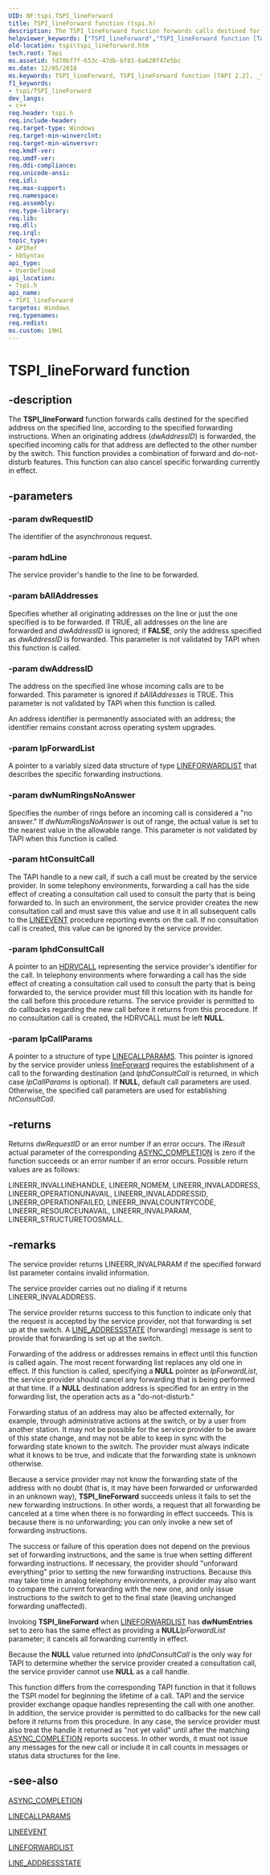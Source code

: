 ```yaml
---
UID: NF:tspi.TSPI_lineForward
title: TSPI_lineForward function (tspi.h)
description: The TSPI_lineForward function forwards calls destined for the specified address on the specified line, according to the specified forwarding instructions.
helpviewer_keywords: ["TSPI_lineForward","TSPI_lineForward function [TAPI 2.2]","_tspi_tspi_lineforward","tspi.tspi_lineforward","tspi/TSPI_lineForward"]
old-location: tspi\tspi_lineforward.htm
tech.root: Tapi
ms.assetid: fd70bf7f-653c-47db-bf81-6a620f47e5bc
ms.date: 12/05/2018
ms.keywords: TSPI_lineForward, TSPI_lineForward function [TAPI 2.2], _tspi_tspi_lineforward, tspi.tspi_lineforward, tspi/TSPI_lineForward
f1_keywords:
- tspi/TSPI_lineForward
dev_langs:
- c++
req.header: tspi.h
req.include-header: 
req.target-type: Windows
req.target-min-winverclnt: 
req.target-min-winversvr: 
req.kmdf-ver: 
req.umdf-ver: 
req.ddi-compliance: 
req.unicode-ansi: 
req.idl: 
req.max-support: 
req.namespace: 
req.assembly: 
req.type-library: 
req.lib: 
req.dll: 
req.irql: 
topic_type:
- APIRef
- kbSyntax
api_type:
- UserDefined
api_location:
- Tspi.h
api_name:
- TSPI_lineForward
targetos: Windows
req.typenames: 
req.redist: 
ms.custom: 19H1
---
```


# TSPI_lineForward function


## -description


The 
<b>TSPI_lineForward</b> function forwards calls destined for the specified address on the specified line, according to the specified forwarding instructions. When an originating address (<i>dwAddressID</i>) is forwarded, the specified incoming calls for that address are deflected to the other number by the switch. This function provides a combination of forward and do-not-disturb features. This function can also cancel specific forwarding currently in effect.


## -parameters




### -param dwRequestID

The identifier of the asynchronous request.


### -param hdLine

The service provider's handle to the line to be forwarded.


### -param bAllAddresses

Specifies whether all originating addresses on the line or just the one specified is to be forwarded. If TRUE, all addresses on the line are forwarded and <i>dwAddressID</i> is ignored; if <b>FALSE</b>, only the address specified as <i>dwAddressID</i> is forwarded. This parameter is not validated by TAPI when this function is called.


### -param dwAddressID

The address on the specified line whose incoming calls are to be forwarded. This parameter is ignored if <i>bAllAddresses</i> is TRUE. This parameter is not validated by TAPI when this function is called. 




An address identifier is permanently associated with an address; the identifier remains constant across operating system upgrades.


### -param lpForwardList

A pointer to a variably sized data structure of type 
<a href="https://docs.microsoft.com/windows/desktop/api/tapi/ns-tapi-lineforwardlist">LINEFORWARDLIST</a> that describes the specific forwarding instructions.


### -param dwNumRingsNoAnswer

Specifies the number of rings before an incoming call is considered a "no answer." If <i>dwNumRingsNoAnswer</i> is out of range, the actual value is set to the nearest value in the allowable range. This parameter is not validated by TAPI when this function is called.


### -param htConsultCall

The TAPI handle to a new call, if such a call must be created by the service provider. In some telephony environments, forwarding a call has the side effect of creating a consultation call used to consult the party that is being forwarded to. In such an environment, the service provider creates the new consultation call and must save this value and use it in all subsequent calls to the 
<a href="https://docs.microsoft.com/windows/desktop/api/tspi/nc-tspi-lineevent">LINEEVENT</a> procedure reporting events on the call. If no consultation call is created, this value can be ignored by the service provider.


### -param lphdConsultCall

A pointer to an 
<a href="https://docs.microsoft.com/windows/desktop/Tapi/hdrvline">HDRVCALL</a> representing the service provider's identifier for the call. In telephony environments where forwarding a call has the side effect of creating a consultation call used to consult the party that is being forwarded to, the service provider must fill this location with its handle for the call before this procedure returns. The service provider is permitted to do callbacks regarding the new call before it returns from this procedure. If no consultation call is created, the HDRVCALL must be left <b>NULL</b>.


### -param lpCallParams

A pointer to a structure of type 
<a href="https://docs.microsoft.com/windows/desktop/api/tapi/ns-tapi-linecallparams">LINECALLPARAMS</a>. This pointer is ignored by the service provider unless 
<a href="https://docs.microsoft.com/windows/desktop/api/tapi/nf-tapi-lineforward">lineForward</a> requires the establishment of a call to the forwarding destination (and <i>lphdConsultCall</i> is returned, in which case <i>lpCallParams</i> is optional). If <b>NULL</b>, default call parameters are used. Otherwise, the specified call parameters are used for establishing <i>htConsultCall</i>.


## -returns



Returns <i>dwRequestID</i> or an error number if an error occurs. The <i>lResult</i> actual parameter of the corresponding 
<a href="https://docs.microsoft.com/windows/desktop/api/tspi/nc-tspi-async_completion">ASYNC_COMPLETION</a> is zero if the function succeeds or an error number if an error occurs. Possible return values are as follows:

LINEERR_INVALLINEHANDLE, LINEERR_NOMEM, LINEERR_INVALADDRESS, LINEERR_OPERATIONUNAVAIL, LINEERR_INVALADDRESSID, LINEERR_OPERATIONFAILED, LINEERR_INVALCOUNTRYCODE, LINEERR_RESOURCEUNAVAIL, LINEERR_INVALPARAM, LINEERR_STRUCTURETOOSMALL.




## -remarks



The service provider returns LINEERR_INVALPARAM if the specified forward list parameter contains invalid information.

The service provider carries out no dialing if it returns LINEERR_INVALADDRESS.

The service provider returns success to this function to indicate only that the request is accepted by the service provider, not that forwarding is set up at the switch. A 
<a href="https://docs.microsoft.com/previous-versions/windows/desktop/legacy/ms725215(v=vs.85)">LINE_ADDRESSSTATE</a> (forwarding) message is sent to provide that forwarding is set up at the switch.

Forwarding of the address or addresses remains in effect until this function is called again. The most recent forwarding list replaces any old one in effect. If this function is called, specifying a <b>NULL</b> pointer as <i>lpForwardList</i>, the service provider should cancel any forwarding that is being performed at that time. If a <b>NULL</b> destination address is specified for an entry in the forwarding list, the operation acts as a "do-not-disturb."

Forwarding status of an address may also be affected externally, for example, through administrative actions at the switch, or by a user from another station. It may not be possible for the service provider to be aware of this state change, and may not be able to keep in sync with the forwarding state known to the switch. The provider must always indicate what it knows to be true, and indicate that the forwarding state is unknown otherwise.

Because a service provider may not know the forwarding state of the address with no doubt (that is, it may have been forwarded or unforwarded in an unknown way), 
<b>TSPI_lineForward</b> succeeds unless it fails to set the new forwarding instructions. In other words, a request that all forwarding be canceled at a time when there is no forwarding in effect succeeds. This is because there is no unforwarding; you can only invoke a new set of forwarding instructions.

The success or failure of this operation does not depend on the previous set of forwarding instructions, and the same is true when setting different forwarding instructions. If necessary, the provider should "unforward everything" prior to setting the new forwarding instructions. Because this may take time in analog telephony environments, a provider may also want to compare the current forwarding with the new one, and only issue instructions to the switch to get to the final state (leaving unchanged forwarding unaffected).

Invoking 
<b>TSPI_lineForward</b> when 
<a href="https://docs.microsoft.com/windows/desktop/api/tapi/ns-tapi-lineforwardlist">LINEFORWARDLIST</a> has <b>dwNumEntries</b> set to zero has the same effect as providing a <b>NULL</b><i>lpForwardList</i> parameter; it cancels all forwarding currently in effect.

Because the <b>NULL</b> value returned into <i>lphdConsultCall</i> is the only way for TAPI to determine whether the service provider created a consultation call, the service provider cannot use <b>NULL</b> as a call handle.

This function differs from the corresponding TAPI function in that it follows the TSPI model for beginning the lifetime of a call. TAPI and the service provider exchange opaque handles representing the call with one another. In addition, the service provider is permitted to do callbacks for the new call before it returns from this procedure. In any case, the service provider must also treat the handle it returned as "not yet valid" until after the matching 
<a href="https://docs.microsoft.com/windows/desktop/api/tspi/nc-tspi-async_completion">ASYNC_COMPLETION</a> reports success. In other words, it must not issue any messages for the new call or include it in call counts in messages or status data structures for the line.




## -see-also




<a href="https://docs.microsoft.com/windows/desktop/api/tspi/nc-tspi-async_completion">ASYNC_COMPLETION</a>



<a href="https://docs.microsoft.com/windows/desktop/api/tapi/ns-tapi-linecallparams">LINECALLPARAMS</a>



<a href="https://docs.microsoft.com/windows/desktop/api/tspi/nc-tspi-lineevent">LINEEVENT</a>



<a href="https://docs.microsoft.com/windows/desktop/api/tapi/ns-tapi-lineforwardlist">LINEFORWARDLIST</a>



<a href="https://docs.microsoft.com/previous-versions/windows/desktop/legacy/ms725215(v=vs.85)">LINE_ADDRESSSTATE</a>
 

 

